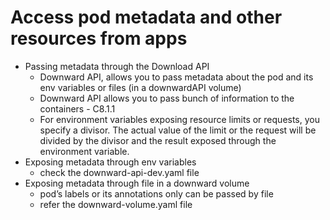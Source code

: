# Access pod metadata and other resources from apps
* Passing metadata through the Download API
  * Downward API, allows you to pass metadata about the pod and its env variables or files (in a downwardAPI volume)
  * Downward API allows you to pass bunch of information to the containers - C8.1.1
  * For environment variables exposing resource limits or requests, you specify a divisor. The actual value of the limit or the request will be divided by the divisor and the result exposed through the environment variable.
* Exposing metadata through env variables
  * check the downward-api-dev.yaml file
* Exposing metadata through file in a downward volume
  *  pod’s labels or its annotations only can be passed by file
  *  refer the downward-volume.yaml file